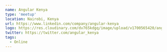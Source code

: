 ```yaml
---
name: Angular Kenya
type: 'meetup'
location: Nairobi, Kenya
url: https://www.linkedin.com/company/angular-kenya
logo: https://res.cloudinary.com/dv765kdgq/image/upload/v1700565420/angular-kenya_ax1bix.jpg
twitter: https://twitter.com/angular_kenya
tags:
  - Online
---
```

